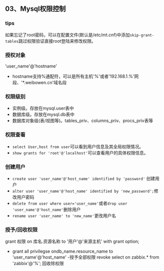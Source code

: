 ## 03、Mysql权限控制
### tips
如果忘记了root密码，可以在配置文件(默认是/etc/mt.cnf)中添加`skip-grant-tables`跳过权限验证直接root登陆来修改权限。
### 授权对象
'user_name'@'hostname'
- hostname支持%通配符，可以是所有主机'%'或者'192.168.1.%'网段、'*.weibowen.cn'域名段

### 权限级别
- 实例级。存放在mysql.user表中
- 数据库级。存放在mysql.db表中
- 数据库对象级(表/视图等)。tables_priv、columns_priv、procs_priv表等

### 权限查看
- `select User,host from user`可以看到用户信息及其全局权限情况。
- `show grants for 'root'@'localhost'`可以查看用户的具体权限信息。

### 创建用户
- `create user 'user_name'@'host_name' identified by 'password'`  创建用户
- `alter user 'user_name'@'host_name' identified by 'new_password';`修改用户密码
- `delete from user where user='user_name'`或者`drop user 'user_name'@'host_name'`删除用户
- `rename user 'user_name' to 'new_name'`更改用户名

### 授予/回收权限
grant 权限 on 库名.资源名称 to '用户'@'来源主机' with grant option;
- grant all privilegse ondb_name.resource_name to 'user_name'@'host_name' -授予全部权限
revoke select on zabbix.* from 'zabbix'@'%'; 回收除权限
